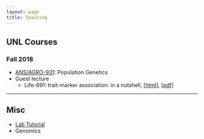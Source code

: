 ```yaml
---
layout: page
title: Teaching
---
```


## UNL Courses

### Fall 2018

- [ANS/AGRO-931](https://jyanglab.com/AGRO-931-2018/): Population Genetics 
- Guest lecture
  - Life-891: trait-marker association: in a nutshell, [[html](https://jyanglab.com/AGRO-931-2018/guest/Life891-2018/guest-12-05-2018.html#1)], [[pdf](https://jyanglab.com/AGRO-931-2018/guest/Life891-2018/guest-12-05-2018.pdf)]

------------------

## Misc

- [Lab Tutorial](https://jyanglab.com/JYang-Lab-tutorial/)
- Genomics 


